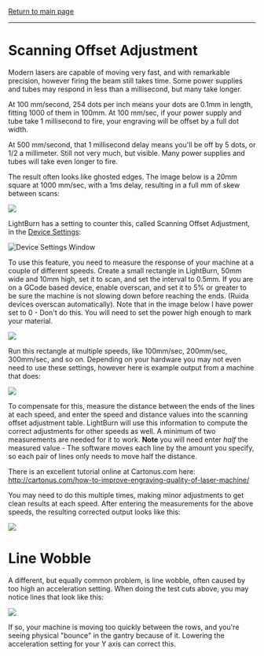 [Return to main page](README.md)

----

# Scanning Offset Adjustment

Modern lasers are capable of moving very fast, and with remarkable precision, however firing the beam still takes time.  Some power supplies and tubes may respond in less than a millisecond, but many take longer.

At 100 mm/second, 254 dots per inch means your dots are 0.1mm in length, fitting 1000 of them in 100mm. At 100 mm/sec, if your power supply and tube take 1 millisecond to fire, your engraving will be offset by a full dot width.

At 500 mm/second, that 1 millisecond delay means you'll be off by 5 dots, or 1/2 a millimeter. Still not very much, but visible. Many power supplies and tubes will take even longer to fire.

The result often looks like ghosted edges.  The image below is a 20mm square at 1000 mm/sec, with a 1ms delay, resulting in a full mm of skew between scans:

![](./img/ScanningOffset-Illustration.png)



LightBurn has a setting to counter this, called Scanning Offset Adjustment, in the [Device Settings](DeviceSettings.md):

![Device Settings Window](/img/DeviceSettings.PNG)

To use this feature, you need to measure the response of your machine at a couple of different speeds. Create a small rectangle in LightBurn, 50mm wide and 10mm high, set it to scan, and set the interval to 0.5mm.  If you are on a GCode based device, enable overscan, and set it to 5% or greater to be sure the machine is not slowing down before reaching the ends.  (Ruida devices overscan automatically).  Note that in the image below I have power set to 0 - Don't do this. You will need to set the power high enough to mark your material.

![](./img/ScanningOffset-RectangleSetup.png)

Run this rectangle at multiple speeds, like 100mm/sec, 200mm/sec, 300mm/sec, and so on. Depending on your hardware you may not even need to use these settings, however here is example output from a machine that does:

![](./img/ScanningOffset-TestCuts.jpg)

To compensate for this, measure the distance between the ends of the lines at each speed, and enter the speed and distance values into the scanning offset adjustment table.  LightBurn will use this information to compute the correct adjustments for other speeds as well.  A minimum of two measurements are needed for it to work.  **Note** you will need enter *half* the measured value - The software moves each line by the amount you specify, so each pair of lines only needs to move half the distance.

There is an excellent tutorial online at Cartonus.com here: http://cartonus.com/how-to-improve-engraving-quality-of-laser-machine/

You may need to do this multiple times, making minor adjustments to get clean results at each speed.  After entering the measurements for the above speeds, the resulting corrected output looks like this:

![](F:\Github\LightBurnDocs\Documentation\img\ScanningOffset-Corrected.jpg)

# Line Wobble

A different, but equally common problem, is line wobble, often caused by too high an acceleration setting. When doing the test cuts above, you may notice lines that look like this:

![](./img/ScanningOffset-LineWobble.jpg)

If so, your machine is moving too quickly between the rows, and you're seeing physical "bounce" in the gantry because of it.  Lowering the acceleration setting for your Y axis can correct this.

